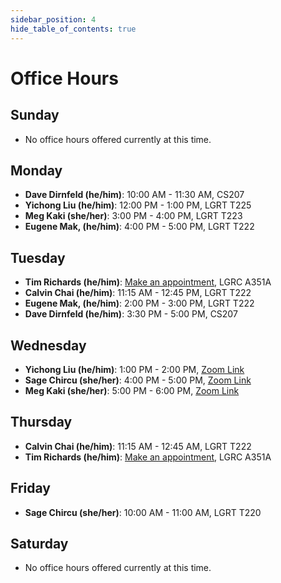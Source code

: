 ```yaml
---
sidebar_position: 4
hide_table_of_contents: true
---
```


# Office Hours

## Sunday

- No office hours offered currently at this time.

## Monday

- **Dave Dirnfeld (he/him)**: 10:00 AM - 11:30 AM, CS207
- **Yichong Liu (he/him)**:    12:00 PM -  1:00 PM, LGRT T225
- **Meg Kaki (she/her)**:      3:00 PM -  4:00 PM, LGRT T223 
- **Eugene Mak, (he/him)**:    4:00 PM -  5:00 PM,  LGRT T222

## Tuesday

- **Tim Richards (he/him)**:  [Make an appointment](https://eight-army-4c0.notion.site/Office-Hours-1debbdaf4a0f4e19b369f5c3bdca63f0), LGRC A351A
- **Calvin Chai (he/him)**:   11:15 AM - 12:45 PM, LGRT T222
- **Eugene Mak, (he/him)**:    2:00 PM -  3:00 PM, LGRT T222
- **Dave Dirnfeld (he/him)**:  3:30 PM -  5:00 PM, CS207

## Wednesday

- **Yichong Liu (he/him)**:    1:00 PM -  2:00 PM, [Zoom Link](https://umass-amherst.zoom.us/j/95878844336)
- **Sage Chircu (she/her)**:   4:00 PM -  5:00 PM, [Zoom Link](https://umass-amherst.zoom.us/j/95878844336)
- **Meg Kaki (she/her)**:      5:00 PM -  6:00 PM, [Zoom Link](https://umass-amherst.zoom.us/j/95878844336)

## Thursday

- **Calvin Chai (he/him)**:   11:15 AM - 12:45 AM, LGRT T222
- **Tim Richards (he/him)**:  [Make an appointment](https://eight-army-4c0.notion.site/Office-Hours-1debbdaf4a0f4e19b369f5c3bdca63f0), LGRC A351A

## Friday

- **Sage Chircu (she/her)**: 10:00 AM - 11:00 AM, LGRT T220

## Saturday

- No office hours offered currently at this time.
